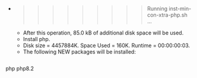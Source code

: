* >>>>>>>>> Running inst-min-con-xtra-php.sh ...
  * After this operation, 85.0 kB of additional disk space will be used.
  * Install php.
  * Disk size = 4457884K. Space Used = 160K. Runtime = 00:00:00:03.
  * The following NEW packages will be installed:
  ```bash
php php8.2
  ```
